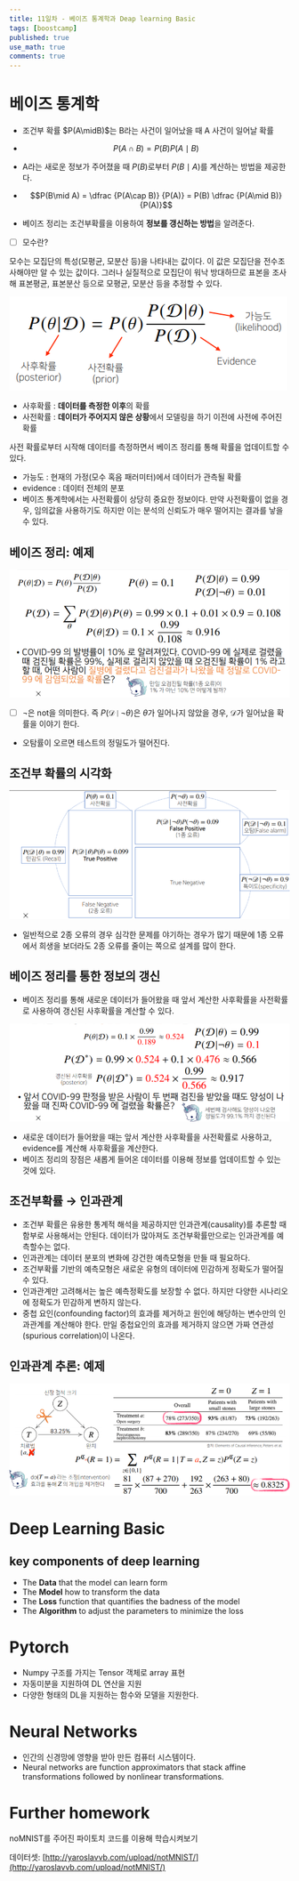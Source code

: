 ```yaml
---
title: 11일차 - 베이즈 통계학과 Deap learning Basic
tags: [boostcamp]
published: true
use_math: true
comments: true
---
```


# 베이즈 통계학

- 조건부 확률 $P(A\midB)$는 B라는 사건이 일어났을 때 A 사건이 일어날 확률

- $$P(A\cap B) = P(B)P(A\mid B)$$

- A라는 새로운 정보가 주어졌을 때 $P(B)$로부터 $P(B\mid A)$를 계산하는 방법을 제공한다.

- $$P(B\mid A) = \dfrac {P(A\cap B)} {P(A)} = P(B) \dfrac {P(A\mid B)} {P(A)}$$

- 베이즈 정리는 조건부확률을 이용하여 **정보를 갱신하는 방법**을 알려준다.

- [ ]  모수란?

모수는 모집단의 특성(모평균, 모분산 등)을 나타내는 값이다. 이 값은 모집단을 전수조사해야만 알 수 있는 값이다. 그러나 실질적으로 모집단이 워낙 방대하므로 표본을 조사해 표본평균, 표본분산 등으로 모평균, 모분산 등을 추정할 수 있다.

![Untitled.png](/images/2021-02-02/25/Untitled.png)
- 사후확률 : **데이터를 측정한 이후**의 확률
- 사전확률 : **데이터가 주어지지 않은 상황**에서 모델링을 하기 이전에 사전에 주어진 확률

사전 확률로부터 시작해 데이터를 측정하면서 베이즈 정리를 통해 확률을 업데이트할 수 있다.

- 가능도 : 현재의 가정(모수 혹음 패러미터)에서 데이터가 관측될 확률
- evidence : 데이터 전체의 분포
- 베이즈 통계학에서는 사전확률이 상당히 중요한 정보이다. 만약 사전확률이 없을 경우, 임의값을 사용하기도 하지만 이는 분석의 신뢰도가 매우 떨어지는 결과를 낳을 수 있다.

## 베이즈 정리: 예제

![Untitled%201.png](/images/2021-02-02/25/Untitled%201.png)
- [ ]  $¬$은 not을 의미한다. 즉 $P(\mathscr D\mid ¬\theta)$은 $\theta$가 일어나지 않았을 경우, $\mathscr D$가 일어났을 확률을 이야기 한다.
- 오탐률이 오르면 테스트의 정밀도가 떨어진다.

## 조건부 확률의 시각화

![Untitled%202.png](/images/2021-02-02/25/Untitled%202.png)
- 일반적으로 2종 오류의 경우 심각한 문제를 야기하는 경우가 많기 때문에 1종 오류에서 희생을 보더라도 2종 오류를 줄이는 쪽으로 설계를 많이 한다.

## 베이즈 정리를 통한 정보의 갱신

- 베이즈 정리를 통해 새로운 데이터가 들어왔을 때 앞서 계산한 사후확률을 사전확률로 사용하여 갱신된 사후확률을 계산할 수 있다.

![Untitled%203.png](/images/2021-02-02/25/Untitled%203.png)
- 새로운 데이터가 들어왔을 때는 앞서 계산한 사후확률을 사전확률로 사용하고, evidence를 계산해 사후확률을 계산한다.
- 베이즈 정리의 장점은 새롭게 들어온 데이터를 이용해 정보를 업데이트할 수 있는 것에 있다.

## 조건부확률 → 인과관계

- 조건부 확률은 유용한 통계적 해석을 제공하지만 인과관계(causality)를 추론할 때 함부로 사용해서는 안된다. 데이터가 많아져도 조건부확률만으로는 인과관계를 예측할수는 없다.
- 인과관계는 데이터 분포의 변화에 강건한 예측모형을 만들 때 필요하다.
- 조건부확률 기반의 예측모형은 새로운 유형의 데이터에 민감하게 정확도가 떨어질 수 있다.
- 인과관계만 고려해서는 높은 예측정확도를 보장할 수 없다. 하지만 다양한 시나리오에 정확도가 민감하게 변하지 않는다.
- 중첩 요인(confounding factor)의 효과를 제거하고 원인에 해당하는 변수만의 인과관계를 계산해야 한다. 만일 중첩요인의 효과를 제거하지 않으면 가짜 연관성(spurious correlation)이 나온다.

## 인과관계 추론: 예제

![Untitled%204.png](/images/2021-02-02/25/Untitled%204.png)
# Deep Learning Basic

## key components of deep learning

- The **Data** that the model can learn form
- The **Model** how to transform the data
- The **Loss** function that quantifies the badness of the model
- The **Algorithm** to adjust the parameters to minimize the loss

# Pytorch

- Numpy 구조를 가지는 Tensor 객체로 array 표현
- 자동미분을 지원하여 DL 연산을 지원
- 다양한 형태의 DL을 지원하는 함수와 모델을 지원한다.

# Neural Networks

- 인간의 신경망에 영향을 받아 만든 컴퓨터 시스템이다.
- Neural networks are function approximators that stack affine transformations followed by nonlinear transformations.

# Further homework

noMNIST를 주어진 파이토치 코드를 이용해 학습시켜보기

데이터셋: [http://yaroslavvb.com/upload/notMNIST/](http://yaroslavvb.com/upload/notMNIST/)
